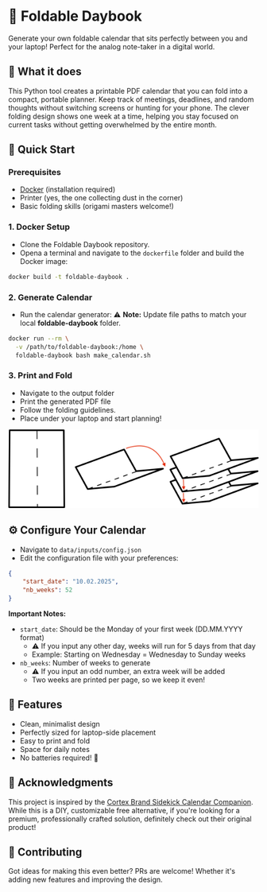 # 📅 Foldable Daybook

Generate your own foldable calendar that sits perfectly between you and your laptop! Perfect for the analog note-taker in a digital world.

## 🎯 What it does

This Python tool creates a printable PDF calendar that you can fold into a compact, portable planner. Keep track of meetings, deadlines, and random thoughts without switching screens or hunting for your phone. The clever folding design shows one week at a time, helping you stay focused on current tasks without getting overwhelmed by the entire month.

## 🚀 Quick Start

### Prerequisites
- [Docker](https://www.docker.com/) (installation required)
- Printer (yes, the one collecting dust in the corner)
- Basic folding skills (origami masters welcome!)

### 1. Docker Setup
* Clone the Foldable Daybook repository.
* Opena a terminal and navigate to the `dockerfile` folder and build the Docker image:

```bash
docker build -t foldable-daybook .
```

### 2. Generate Calendar
* Run the calendar generator:
⚠️ **Note:** Update file paths to match your local **foldable-daybook** folder.

```bash
docker run --rm \
  -v /path/to/foldable-daybook:/home \
  foldable-daybook bash make_calendar.sh
```

### 3. Print and Fold
* Navigate to the output folder
* Print the generated PDF file
* Follow the folding guidelines.
* Place under your laptop and start planning!

![Folding Instructions](./doc/fold.png)


## ⚙️ Configure Your Calendar 
* Navigate to `data/inputs/config.json`
* Edit the configuration file with your preferences:

```json
{
    "start_date": "10.02.2025",
    "nb_weeks": 52
}
```

**Important Notes:**
- `start_date`: Should be the Monday of your first week (DD.MM.YYYY format)
  - ⚠️ If you input any other day, weeks will run for 5 days from that day
  - Example: Starting on Wednesday = Wednesday to Sunday weeks
- `nb_weeks`: Number of weeks to generate
  - ⚠️ If you input an odd number, an extra week will be added
  - Two weeks are printed per page, so we keep it even!

## 🎨 Features

- Clean, minimalist design
- Perfectly sized for laptop-side placement
- Easy to print and fold
- Space for daily notes
- No batteries required! 🔋


## 🙏 Acknowledgments

This project is inspired by the [Cortex Brand Sidekick Calendar Companion](https://cottonbureau.com/p/JJGBJR/journal/sidekick-calendar-companion#/19301969/black-paper-12x7). While this is a DIY, customizable free alternative, if you're looking for a premium, professionally crafted solution, definitely check out their original product!

## 📝 Contributing

Got ideas for making this even better? PRs are welcome! Whether it's adding new features and improving the design.
